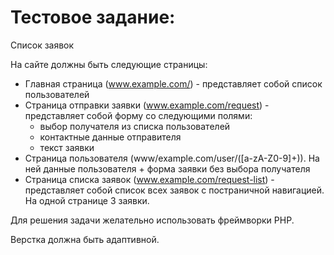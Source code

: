 # Тестовое задание:
Список заявок

На сайте должны быть следующие страницы:
- Главная страница (www.example.com/) - представляет собой список пользователей
- Страница отправки заявки (www.example.com/request) - представляет собой форму со следующими полями:
  - выбор получателя из списка пользователей
  - контактные данные отправителя
  - текст заявки
- Страница пользователя (www/example.com/user/([a-zA-Z0-9]+)). На ней данные пользователя + форма заявки без выбора получателя
- Страница списка заявок (www.example.com/request-list) - представляет собой список всех заявок с постраничной навигацией. На одной странице 3 заявки.

Для решения задачи желательно использовать фреймворки PHP.

Верстка должна быть адаптивной.

